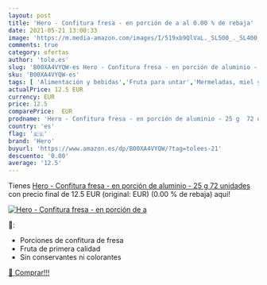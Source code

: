 ```yaml
---
layout: post
title: 'Hero - Confitura fresa - en porción de a al 0.00 % de rebaja'
date: 2021-05-21 13:00:33
image: 'https://m.media-amazon.com/images/I/519xb9QlVaL._SL500_._SL400_.jpg'
comments: true
category: ofertas
author: 'tole.es'
slug: 'B00XA4VYQW-es Hero - Confitura fresa - en porción de aluminio - 25 g 72...'
sku: 'B00XA4VYQW-es'
tags: [ 'Alimentación y bebidas','Fruta para untar','Mermeladas, miel y pastas para untar','confitura','hero', ]
actualPrice: 12.5 EUR
currency: EUR
price: 12.5
comparePrice:  EUR
prodname: 'Hero - Confitura fresa - en porción de aluminio - 25 g  72 unidades '
country: 'es'
flag: '🇪🇸'
brand: 'Hero'
buyurl: 'https://www.amazon.es/dp/B00XA4VYQW/?tag=tolees-21'
descuento: '0.00'
average: '12.5'
---
```


Tienes [Hero - Confitura fresa - en porción de aluminio - 25 g  72 unidades ](https://www.amazon.es/dp/B00XA4VYQW/?tag=tolees-21) con precio final de  12.5 EUR (original:  EUR) (0.00 %  de rebaja) aqui!

[![Hero - Confitura fresa - en porción de a](https://m.media-amazon.com/images/I/519xb9QlVaL._SL500_._SL400_.jpg)](https://www.amazon.es/dp/B00XA4VYQW/?tag=tolees-21)

🔎:

- Porciones de confitura de fresa
- Fruta de primera calidad
- Sin conservantes ni colorantes

[🛒 Comprar!!!](https://www.amazon.es/dp/B00XA4VYQW/?tag=tolees-21)
